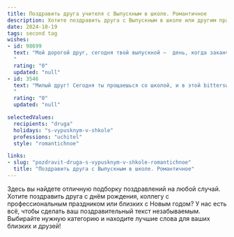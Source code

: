 ```yaml
---
title: Поздравить друга учителя с Выпускным в школе. Романтичное
description: Хотите поздравить друга с Выпускным в школе или другим праздником? Наш ИИ создаст незабываемое поздравление, а вы обязательно выделитесь среди других.  
date: 2024-10-19
tags: second tag
wishes:
- id: 98699
  text: "Мой дорогой друг, сегодня твой выпускной —  день, когда заканчивается одна глава твоей жизни, полная волшебства школьных лет, и начинается новая, ещё более удивительная, наполненная блеском твоих будущих свершений как Учителя.  Пусть твой путь будет освещён светом твоей внутренней доброты и неизменной любовью к детям,  а каждый новый день приносит радость и вдохновение.  Ты —  не просто учитель, ты — проводник в мир знаний,  хранитель детских сердец,  и я бесконечно горжусь тобой.  Поздравляю с этим прекрасным днём!  Пусть твоя жизнь будет такой же яркой и незабываемой, как твой выпускной!
  "
  rating: "0"
  updated: "null"
- id: 3546
  text: "Милый друг! Сегодня ты прощаешься со школой, и в этой bittersweet симфонии прощальных аккордов и волнительных надежд на будущее, я хочу пожелать тебе сохранить ту искру, что горит в твоей душе. Ты выбрал путь, освещенный благородством и мудростью, путь Учителя. Пусть каждый твой урок будет маленьким шедевром, наполненным не только знаниями, но и теплом твоего сердца! Лети навстречу своей мечте,  оставляя яркий след в сердцах своих будущих учеников. Помни: в тебе живет талант, способный зажигать звезды!
  "
  rating: "0"
  updated: "null"

selectedValues:
  recipients: "druga"
  holidays: "s-vypusknym-v-shkole"
  professions: "uchitel"
  style: "romantichnoe"

links:
- slug: "pozdravit-druga-s-vypusknym-v-shkole-romantichnoe"
  title: "Поздравить друга с Выпускным в школе. Романтичное"
---
```


Здесь вы найдете отличную подборку поздравлений на любой случай.
Хотите поздравить друга с днём рождения, коллегу с профессиональным праздником или близких с Новым годом? У нас есть всё, чтобы сделать ваш поздравительный текст незабываемым. Выбирайте нужную категорию и находите лучшие слова для ваших близких и друзей!
